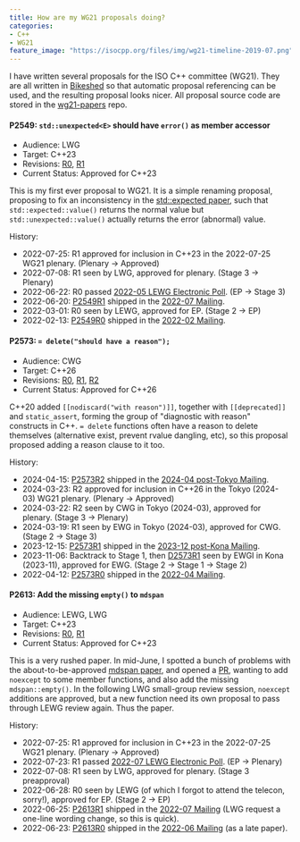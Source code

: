 ```yaml
---
title: How are my WG21 proposals doing?
categories:
- C++
- WG21
feature_image: "https://isocpp.org/files/img/wg21-timeline-2019-07.png"
---
```


I have written several proposals for the ISO C++ committee (WG21). They are all written in
[Bikeshed](https://tabatkins.github.io/bikeshed/) so that automatic proposal referencing can be used,
and the resulting proposal looks nicer. All proposal source code are stored in the [wg21-papers](https://github.com/Mick235711/wg21-papers)
repo.

#### P2549: `std::unexpected<E>` should have `error()` as member accessor
- Audience: LWG
- Target: C++23
- Revisions: [R0](https://wg21.link/P2549R0), [R1](https://wg21.link/P2549R1)
- Current Status: Approved for C++23

This is my first ever proposal to WG21. It is a simple renaming proposal, proposing to fix an inconsistency in
the [std::expected paper](https://wg21.link/P0323), such that `std::expected::value()` returns the normal value
but `std::unexpected::value()` actually returns the error (abnormal) value.

History:
- 2022-07-25: R1 approved for inclusion in C++23 in the 2022-07-25 WG21 plenary. (Plenary -> Approved)
- 2022-07-08: R1 seen by LWG, approved for plenary. (Stage 3 -> Plenary)
- 2022-06-22: R0 passed [2022-05 LEWG Electronic Poll](https://wg21.link/P2575R0). (EP -> Stage 3)
- 2022-06-20: [P2549R1](https://wg21.link/P2549R1) shipped in the [2022-07 Mailing](https://www.open-std.org/jtc1/sc22/wg21/docs/papers/2022/#mailing2022-07).
- 2022-03-01: R0 seen by LEWG, approved for EP. (Stage 2 -> EP)
- 2022-02-13: [P2549R0](https://wg21.link/P2549R0) shipped in the [2022-02 Mailing](https://www.open-std.org/jtc1/sc22/wg21/docs/papers/2022/#mailing2022-02).

#### P2573: `= delete("should have a reason");`
- Audience: CWG
- Target: C++26
- Revisions: [R0](https://wg21.link/P2573R0), [R1](https://wg21.link/P2573R1), [R2](https://wg21.link/P2573R2)
- Current Status: Approved for C++26

C++20 added `[[nodiscard("with reason")]]`, together with `[[deprecated]]` and `static_assert`, forming the group of "diagnostic with reason" constructs in C++.
`= delete` functions often have a reason to delete themselves (alternative exist, prevent rvalue dangling, etc), so this proposal proposed adding a reason clause
to it too.

History:
- 2024-04-15: [P2573R2](https://wg21.link/P2573R2) shipped in the [2024-04 post-Tokyo Mailing](https://www.open-std.org/jtc1/sc22/wg21/docs/papers/2024/#mailing2024-04).
- 2024-03-23: R2 approved for inclusion in C++26 in the Tokyo (2024-03) WG21 plenary. (Plenary -> Approved)
- 2024-03-22: R2 seen by CWG in Tokyo (2024-03), approved for plenary. (Stage 3 -> Plenary)
- 2024-03-19: R1 seen by EWG in Tokyo (2024-03), approved for CWG. (Stage 2 -> Stage 3)
- 2023-12-15: [P2573R1](https://wg21.link/P2573R1) shipped in the [2023-12 post-Kona Mailing](https://www.open-std.org/jtc1/sc22/wg21/docs/papers/2023/#mailing2023-12).
- 2023-11-06: Backtrack to Stage 1, then [D2573R1](https://wg21.link/D2573R1) seen by EWGI in Kona (2023-11), approved for EWG. (Stage 2 -> Stage 1 -> Stage 2)
- 2022-04-12: [P2573R0](https://wg21.link/P2573R0) shipped in the [2022-04 Mailing](https://www.open-std.org/jtc1/sc22/wg21/docs/papers/2022/#mailing2022-04).

#### P2613: Add the missing `empty()` to `mdspan`
- Audience: LEWG, LWG
- Target: C++23
- Revisions: [R0](https://wg21.link/P2613R0), [R1](https://wg21.link/P2613R1)
- Current Status: Approved for C++23

This is a very rushed paper. In mid-June, I spotted a bunch of problems with the
about-to-be-approved [mdspan paper](https://wg21.link/P0009), and opened a [PR](https://github.com/ORNL/cpp-proposals-pub/pull/262),
wanting to add `noexcept` to some member functions, and also add the missing `mdspan::empty()`.
In the following LWG small-group review session, `noexcept` additions are approved, but a new function need its own proposal
to pass through LEWG review again. Thus the paper.

History:
- 2022-07-25: R1 approved for inclusion in C++23 in the 2022-07-25 WG21 plenary. (Plenary -> Approved)
- 2022-07-23: R1 passed [2022-07 LEWG Electronic Poll](https://wg21.link/P2611R0). (EP -> Plenary)
- 2022-07-08: R1 seen by LWG, approved for plenary. (Stage 3 preapproval)
- 2022-06-28: R0 seen by LEWG (of which I forgot to attend the telecon, sorry!), approved for EP. (Stage 2 -> EP)
- 2022-06-25: [P2613R1](https://wg21.link/P2613R1) shipped in the [2022-07 Mailing](https://www.open-std.org/jtc1/sc22/wg21/docs/papers/2022/#mailing2022-07) (LWG request a one-line wording change, so this is quick).
- 2022-06-23: [P2613R0](https://wg21.link/P2613R0) shipped in the [2022-06 Mailing](https://www.open-std.org/jtc1/sc22/wg21/docs/papers/2022/#mailing2022-06) (as a late paper).
